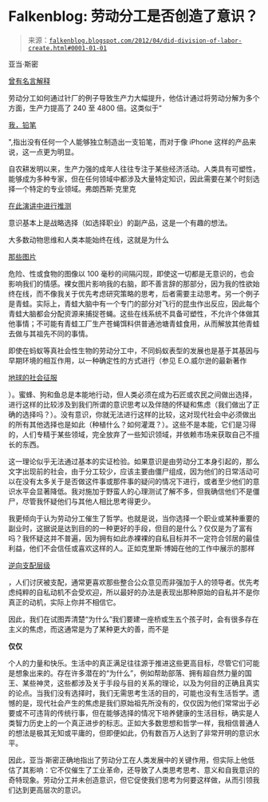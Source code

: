 <!--yml

类别：未分类

日期：2024-05-12 20:30:49

-->

# Falkenblog: 劳动分工是否创造了意识？

> 来源：[`falkenblog.blogspot.com/2012/04/did-division-of-labor-create.html#0001-01-01`](http://falkenblog.blogspot.com/2012/04/did-division-of-labor-create.html#0001-01-01)

亚当·斯密

[曾有名言解释](http://divisionoflabour.com/archives/000006.php)

劳动分工如何通过针厂的例子导致生产力大幅提升，他估计通过将劳动分解为多个方面，生产力提高了 240 至 4800 倍。这类似于“

[我，铅笔](http://www.econlib.org/library/Essays/rdPncl1.html)

",指出没有任何一个人能够独立制造出一支铅笔，而对于像 iPhone 这样的产品来说，这一点更为明显。

自农耕发明以来，生产力强的成年人往往专注于某些经济活动。人类具有可塑性，能够成为多种专家，但在任何领域中都涉及大量特定知识，因此需要在某个时刻选择一个特定的专业领域。弗朗西斯·克里克

[在此演讲中进行推测](http://www.youtube.com/watch?v=1Kvv7fKadyc)

意识基本上是战略选择（如选择职业）的副产品，这是一个有趣的想法。

大多数动物思维和人类本能始终在线，这就是为什么

[那些图片](http://www.ircs.upenn.edu/pinkel/lectures/koch/index.shtml)

危险、性或食物的图像以 100 毫秒的间隔闪现，即使这一切都是无意识的，也会影响我们的情感。裸女图片影响我的右脑，即不善言辞的那部分，因为我的性欲始终在线，而不像我关于优先考虑研究策略的思考，后者需要主动思考。另一个例子是青蛙。实际上，青蛙大脑中有一个专门的部分对飞行的昆虫作出反应，因此每个青蛙大脑都会分配资源来捕捉苍蝇。这些在线系统不具备可塑性，不允许个体做其他事情；不可能有青蛙工厂生产苍蝇饵料供普通池塘青蛙食用，从而解放其他青蛙去做与其祖先不同的事情。

即使在蚂蚁等真社会性生物的劳动分工中，不同蚂蚁表型的发展也是基于其基因与早期环境的相互作用，以一种确定性的方式进行（参见 E.O.威尔逊的最新著作

[地球的社会征服](http://www.amazon.com/Social-Conquest-Earth-Edward-Wilson/dp/0871404133)

）。蜜蜂、狗和鱼总是本能地行动，但人类必须在成为石匠或农民之间做出选择，进行这样的比较涉及到我们所谓的意识思考以及伴随的怀疑和焦虑（我们做出了正确的选择吗？）。没有意识，你就无法进行这样的比较，这对现代社会中必须做出的所有其他选择也是如此（种植什么？如何灌溉？）。这些不是本能，它们是习得的，人们专精于某些领域，完全放弃了一些知识领域，并依赖市场来获取自己不擅长的东西。

这一理论似乎无法通过基本的实证检验。如果意识是由劳动分工本身引起的，那么文字出现前的社会，由于分工较少，应该主要由僵尸组成，因为他们的日常活动可以在没有太多关于是否做这件事或那件事的疑问的情况下进行，或者至少他们的意识水平会显著降低。我对施加于野蛮人的心理测试了解不多，但我确信他们不是僵尸，尽管我怀疑他们与其他人相比思考得更少。

我更倾向于认为劳动分工催生了哲学。也就是说，当你选择一个职业或某种重要的副业时，这据说是达到目的的一种更好的手段，但目的是什么？仅仅是为了富有吗？我怀疑这并不普遍，因为拥有如此赤裸裸的自私目标并不一定符合邻居的最佳利益，他们不会信任或喜欢这样的人。正如克里斯·博姆在他的工作中展示的那样

[逆向支配层级](http://falkenblog.blogspot.com/2008/06/reverse-dominance-hierarchies.html)

，人们讨厌被支配，通常更喜欢那些整合公众意见而非强加于人的领导者。优先考虑纯粹的自私动机不会受欢迎，所以最好的办法是表现出那种原始的自私并不是你真正的动机，实际上你并不相信它。

因此，我们在试图弄清楚“为什么”我们要建一座桥或生五个孩子时，会有很多存在主义的焦虑，而这通常是为了某种更大的善，而不是

**仅仅**

个人的力量和快乐。生活中的真正满足往往源于推进这些更高目标，尽管它们可能是想象出来的。存在许多潜在的“为什么”，例如帮助部落、拥有超自然力量的国王、某些神灵，这些都涉及关于手段与目的关系的理论，以及为何目的正确且真实的论点。当我们没有选择时，我们无需思考生活的目的，可能也没有生活哲学。遗憾的是，现代社会产生的焦虑是我们原始祖先所没有的，仅仅因为他们常常出于必要或不可违背的传统行事，但在能够选择的情况下培养健康的生活目标，确实是人类智力历史上的一个真正进步的标志。正如大多数思想和哲学一样，我相信普通人的想法是极其无知或平庸的，但即便如此，仍有数百万人达到了非常开明的意识水平。

因此，亚当·斯密正确地指出了劳动分工在人类发展中的关键作用，但实际上他低估了其影响：它不仅催生了工业革命，还导致了人类思考思考、意义和自我意识的奇特现象。劳动分工并未创造意识，但它促使我们思考为何要这样做，从而引领我们达到更高层次的意识。
